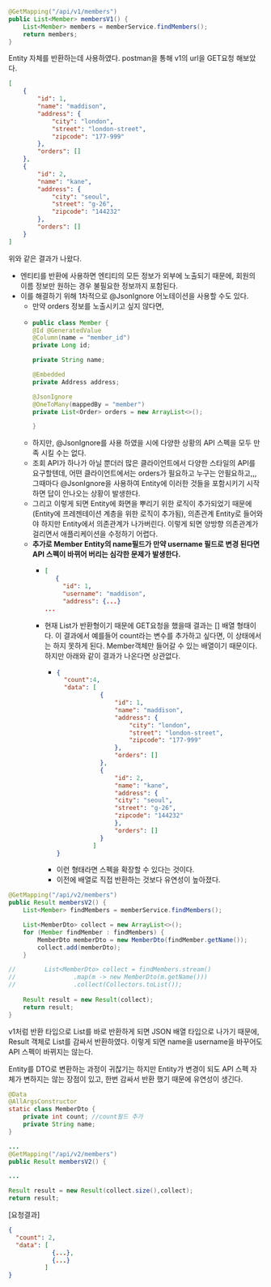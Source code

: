 ```java
@GetMapping("/api/v1/members")
public List<Member> membersV1() {
    List<Member> members = memberService.findMembers();
    return members;
}
```
Entity 자체를 반환하는데 사용하였다.
postman을 통해 v1의 url을 GET요청 해보았다.

```json
[
    {
        "id": 1,
        "name": "maddison",
        "address": {
            "city": "london",
            "street": "london-street",
            "zipcode": "177-999"
        },
        "orders": []
    },
    {
        "id": 2,
        "name": "kane",
        "address": {
            "city": "seoul",
            "street": "g-26",
            "zipcode": "144232"
        },
        "orders": []
    }
]
```
위와 같은 결과가 나왔다.

- 엔티티를 반환에 사용하면 엔티티의 모든 정보가 외부에 노출되기 때문에, 회원의 이름 정보만 원하는 경우 불필요한 정보까지 포함된다.
- 이를 해결하기 위해 1차적으로 @JsonIgnore 어노테이션을 사용할 수도 있다.
  - 만약 orders 정보를 노출시키고 싶지 않다면,
  - ```java
    public class Member {
    @Id @GeneratedValue
    @Column(name = "member_id")
    private Long id;

    private String name;

    @Embedded
    private Address address;

    @JsonIgnore
    @OneToMany(mappedBy = "member")
    private List<Order> orders = new ArrayList<>();
    
    }
    ```
  - 하지만, @JsonIgnore를 사용 하였을 시에 다양한 상황의 API 스펙을 모두 만족 시킬 수는 없다.
  - 조회 API가 하나가 아닐 뿐더러 많은 클라이언트에서 다양한 스타일의 API를 요구할텐데, 어떤 클라이언트에서는 orders가 필요하고 누구는 안필요하고,,,
  그때마다 @JsonIgnore을 사용하여 Entity에 이러한 것들을 포함시키기 시작하면 답이 안나오는 상황이 발생한다.
  - 그리고 이렇게 되면 Entity에 화면을 뿌리기 위한 로직이 추가되었기 때문에(Entity에 프레젠테이션 계층을 위한 로직이 추가됨), 의존관계 Entity로 들어와야 하지만
  Entity에서 의존관계가 나가버린다. 이렇게 되면 양방향 의존관계가 걸리면서 애플리케이션을 수정하기 어렵다.
  - **추가로 Member Entity의 name필드가 만약 username 필드로 변경 된다면 API 스펙이 바뀌어 버리는 심각한 문제가 발생한다.**
    - ```json
      [
         {
           "id": 1,
           "username": "maddison",
           "address": {...}
      ...
      ```
    - 현재 List<Member>가 반환형이기 때문에 GET요청을 했을때 결과는 [] 배열 형태이다. 이 결과에서 예를들어 count라는 변수를 추가하고 싶다면, 이 상태에서는 하지 못하게 된다.
    Member객체만 들어갈 수 있는 배열이기 때문이다. 하지만 아래와 같이 결과가 나온다면 상관없다.
      - ```json
        {
          "count":4,
          "data": [
                    {
                        "id": 1,
                        "name": "maddison",
                        "address": {
                            "city": "london",
                            "street": "london-street",
                            "zipcode": "177-999"
                        },
                        "orders": []
                    },
                    {
                        "id": 2,
                        "name": "kane",
                        "address": {
                        "city": "seoul",
                        "street": "g-26",
                        "zipcode": "144232"
                        },
                        "orders": []
                    }
                  ] 
        }
        ```
      - 이런 형태라면 스펙을 확장할 수 있다는 것이다.
      - 이전에 배열로 직접 반환하는 것보다 유연성이 높아졌다.


```java
@GetMapping("/api/v2/members")
public Result membersV2() {
    List<Member> findMembers = memberService.findMembers();

    List<MemberDto> collect = new ArrayList<>();
    for (Member findMember : findMembers) {
        MemberDto memberDto = new MemberDto(findMember.getName());
        collect.add(memberDto);
    }

//        List<MemberDto> collect = findMembers.stream()
//                .map(m -> new MemberDto(m.getName()))
//                .collect(Collectors.toList());
                
    Result result = new Result(collect);
    return result;
}
```
v1처럼 반환 타입으로 List를 바로 반환하게 되면 JSON 배열 타입으로 나가기 때문에, Result 객체로 List를 감싸서 반환하였다. 
이렇게 되면 name을 username을 바꾸어도 API 스펙이 바뀌지는 않는다.

Entity를 DTO로 변환하는 과정이 귀찮기는 하지만 Entity가 변경이 되도 API 스펙 자체가 변하지는 않는 장점이 있고,
한번 감싸서 반환 했기 때문에 유연성이 생긴다.

```java
@Data
@AllArgsConstructor
static class MemberDto {
    private int count; //count필드 추가
    private String name;
}

...
@GetMapping("/api/v2/members")
public Result membersV2() {

...

Result result = new Result(collect.size(),collect); 
return result;

```

[요청결과]
```json
{
  "count": 2,
  "data": [
            {...},
            {...}
          ] 
}
```




